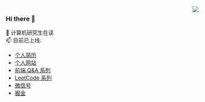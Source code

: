 <img align="right" src="https://github-readme-stats.vercel.app/api?username=mrgong1997&show_icons=true&icon_color=CE1D2D&text_color=718096&bg_color=ffffff&hide_title=true" />

### Hi there 👋

 :orange_book: 计算机研究生在读  
📫 目前已上线:
- [个人简历](https://mrgong1997.github.io/resume/)
- [个人网站](https://mrgong1997.github.io/)
- [前端 Q&A 系列](https://mrgong1997.github.io/Q-A/#/)
- [LeetCode 系列](https://mrgong1997.github.io/LeetCode/#/)
- [微信号](https://raw.githubusercontent.com/mrgong1997/CDN/master/imgs/wechat.jpg)
- [掘金](https://juejin.cn/user/2731625054472503)

<!--
**mrgong1997/mrgong1997** is a ✨ _special_ ✨ repository because its `README.md` (this file) appears on your GitHub profile.

Here are some ideas to get you started:

- 🔭 I’m currently working on ...
- 🌱 I’m currently learning ...
- 👯 I’m looking to collaborate on ...
- 🤔 I’m looking for help with ...
- 💬 Ask me about ...
- 📫 How to reach me: ...
- 😄 Pronouns: ...
- ⚡ Fun fact: ...
-->
